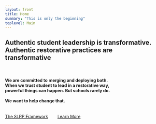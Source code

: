 ```yaml
---
layout: front
title: Home
summary: "This is only the beginning"
toplevel: Main
---
```


<h2>Authentic student leadership is transformative.<br/>
Authentic restorative practices are transformative</h2><br/>
<h4>We are committed to merging and deploying both.<br/>
When we trust student to lead in a restorative way,<br/>
powerful things can happen. But schools rarely do.<br/><br/>
<strong>We want to help change that.</strong></h5><br/>
<a href="/framework" class="btn-get-started scrollto">The SLRP Framework</a> &nbsp;&nbsp;&nbsp;&nbsp;&nbsp;&nbsp;
<a href="/resources" class="btn-get-started scrollto">Learn More</a>               